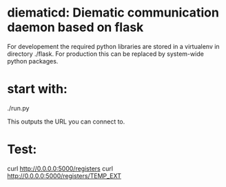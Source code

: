 # diematicd: Diematic communication daemon based on flask
For developement the required python libraries are stored in a virtualenv
in directory ./flask. For production this can be replaced by system-wide
python packages.

# start with:

./run.py

This outputs the URL you can connect to.

# Test:
curl http://0.0.0.0:5000/registers
curl http://0.0.0.0:5000/registers/TEMP_EXT
